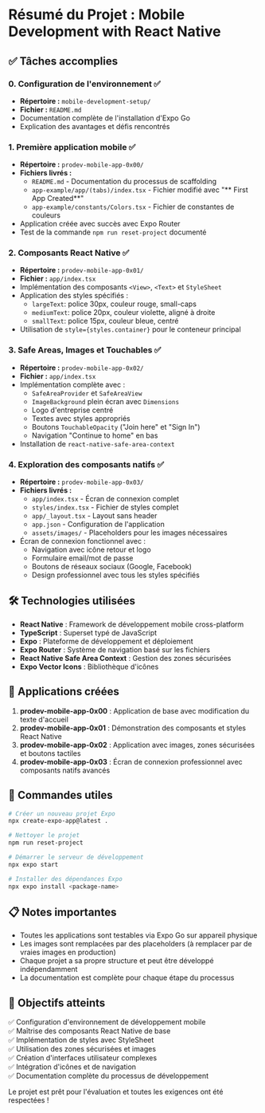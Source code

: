 # Résumé du Projet : Mobile Development with React Native

## ✅ Tâches accomplies

### 0. Configuration de l'environnement ✅
- **Répertoire :** `mobile-development-setup/`
- **Fichier :** `README.md`
- Documentation complète de l'installation d'Expo Go
- Explication des avantages et défis rencontrés

### 1. Première application mobile ✅  
- **Répertoire :** `prodev-mobile-app-0x00/`
- **Fichiers livrés :**
  - `README.md` - Documentation du processus de scaffolding
  - `app-example/app/(tabs)/index.tsx` - Fichier modifié avec "** First App Created**"
  - `app-example/constants/Colors.tsx` - Fichier de constantes de couleurs
- Application créée avec succès avec Expo Router
- Test de la commande `npm run reset-project` documenté

### 2. Composants React Native ✅
- **Répertoire :** `prodev-mobile-app-0x01/`
- **Fichier :** `app/index.tsx`
- Implémentation des composants `<View>`, `<Text>` et `StyleSheet`
- Application des styles spécifiés :
  - `largeText`: police 30px, couleur rouge, small-caps
  - `mediumText`: police 20px, couleur violette, aligné à droite
  - `smallText`: police 15px, couleur bleue, centré
- Utilisation de `style={styles.container}` pour le conteneur principal

### 3. Safe Areas, Images et Touchables ✅
- **Répertoire :** `prodev-mobile-app-0x02/`
- **Fichier :** `app/index.tsx`
- Implémentation complète avec :
  - `SafeAreaProvider` et `SafeAreaView`
  - `ImageBackground` plein écran avec `Dimensions`
  - Logo d'entreprise centré
  - Textes avec styles appropriés
  - Boutons `TouchableOpacity` ("Join here" et "Sign In")
  - Navigation "Continue to home" en bas
- Installation de `react-native-safe-area-context`

### 4. Exploration des composants natifs ✅
- **Répertoire :** `prodev-mobile-app-0x03/`
- **Fichiers livrés :**
  - `app/index.tsx` - Écran de connexion complet
  - `styles/index.tsx` - Fichier de styles complet
  - `app/_layout.tsx` - Layout sans header
  - `app.json` - Configuration de l'application
  - `assets/images/` - Placeholders pour les images nécessaires
- Écran de connexion fonctionnel avec :
  - Navigation avec icône retour et logo
  - Formulaire email/mot de passe
  - Boutons de réseaux sociaux (Google, Facebook)
  - Design professionnel avec tous les styles spécifiés

## 🛠️ Technologies utilisées

- **React Native** : Framework de développement mobile cross-platform
- **TypeScript** : Superset typé de JavaScript
- **Expo** : Plateforme de développement et déploiement
- **Expo Router** : Système de navigation basé sur les fichiers
- **React Native Safe Area Context** : Gestion des zones sécurisées
- **Expo Vector Icons** : Bibliothèque d'icônes

## 📱 Applications créées

1. **prodev-mobile-app-0x00** : Application de base avec modification du texte d'accueil
2. **prodev-mobile-app-0x01** : Démonstration des composants et styles React Native
3. **prodev-mobile-app-0x02** : Application avec images, zones sécurisées et boutons tactiles
4. **prodev-mobile-app-0x03** : Écran de connexion professionnel avec composants natifs avancés

## 🔧 Commandes utiles

```bash
# Créer un nouveau projet Expo
npx create-expo-app@latest .

# Nettoyer le projet
npm run reset-project

# Démarrer le serveur de développement
npx expo start

# Installer des dépendances Expo
npx expo install <package-name>
```

## 📋 Notes importantes

- Toutes les applications sont testables via Expo Go sur appareil physique
- Les images sont remplacées par des placeholders (à remplacer par de vraies images en production)
- Chaque projet a sa propre structure et peut être développé indépendamment
- La documentation est complète pour chaque étape du processus

## 🎯 Objectifs atteints

✅ Configuration d'environnement de développement mobile  
✅ Maîtrise des composants React Native de base  
✅ Implémentation de styles avec StyleSheet  
✅ Utilisation des zones sécurisées et images  
✅ Création d'interfaces utilisateur complexes  
✅ Intégration d'icônes et de navigation  
✅ Documentation complète du processus de développement

Le projet est prêt pour l'évaluation et toutes les exigences ont été respectées !

